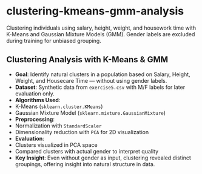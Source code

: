 # clustering-kmeans-gmm-analysis
Clustering individuals using salary, height, weight, and housework time with K-Means and Gaussian Mixture Models (GMM). Gender labels are excluded during training for unbiased grouping.



##  Clustering Analysis with K-Means & GMM

-  **Goal**: Identify natural clusters in a population based on Salary, Height, Weight, and Housecare Time — without using gender labels.
-  **Dataset**: Synthetic data from `exercise5.csv` with M/F labels for later evaluation only.
-  **Algorithms Used**:
  - K-Means (`sklearn.cluster.KMeans`)
  - Gaussian Mixture Model (`sklearn.mixture.GaussianMixture`)
-  **Preprocessing**:
  - Normalization with `StandardScaler`
  - Dimensionality reduction with `PCA` for 2D visualization
-  **Evaluation**:
  - Clusters visualized in PCA space
  - Compared clusters with actual gender to interpret quality
-  **Key Insight**: Even without gender as input, clustering revealed distinct groupings, offering insight into natural structure in data.
